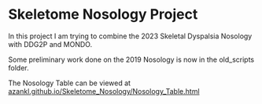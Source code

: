 # Skeletome Nosology Project

In this project I am trying to combine the 2023 Skeletal Dyspalsia Nosology with DDG2P and MONDO.

Some preliminary work done on the 2019 Nosology is now in the old_scripts folder.

The Nosology Table can be viewed at [azankl.github.io/Skeletome_Nosology/Nosology_Table.html](https://azankl.github.io/Skeletome_Nosology/Nosology_Table.html)